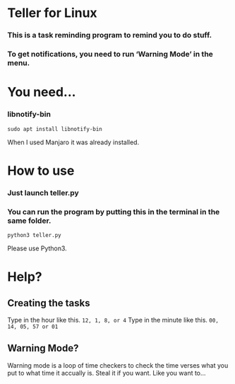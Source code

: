 ﻿# Teller for Linux

### This is a task reminding program to remind you to do stuff.

### To get notifications, you need to run ‘Warning Mode’ in the menu.

# You need...

### libnotify-bin

```
sudo apt install libnotify-bin
```

When I used Manjaro it was already installed.

# How to use

### Just launch teller.py

### You can run the program by putting this in the terminal in the same folder.

`python3 teller.py`

Please use Python3.

# Help?

## Creating the tasks

Type in the hour like this. `12, 1, 8, or 4`
Type in the minute like this. `00, 14, 05, 57 or 01`

## Warning Mode?

Warning mode is a loop of time checkers to check the time verses what you put to what time it accually is. Steal it if you want. Like you want to...
